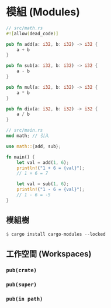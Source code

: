 # 模組 (Modules)

```rs
// src/math.rs
#![allow(dead_code)]

pub fn add(a: i32, b: i32) -> i32 {
    a + b
}

pub fn sub(a: i32, b: i32) -> i32 {
    a - b
}

pub fn mul(a: i32, b: i32) -> i32 {
    a * b
}

pub fn div(a: i32, b: i32) -> i32 {
    a / b
}
```

```rs
// src/main.rs
mod math; // 引入

use math::{add, sub};

fn main() {
    let val = add(1, 6);
    println!("1 + 6 = {val}");
    // 1 + 6 = 7

    let val = sub(1, 6);
    println!("1 - 6 = {val}");
    // 1 - 6 = -5
}
```

## 模組樹

```rs
$ cargo install cargo-modules --locked
```

## 工作空間 (Workspaces)

### `pub(crate)`

### `pub(super)`

### `pub(in path)`
